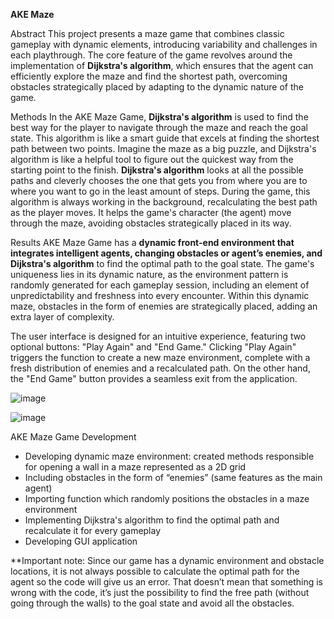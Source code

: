 **AKE Maze** 

Abstract
This project presents a maze game that combines classic gameplay with dynamic elements, introducing variability and challenges in each playthrough. The core
feature of the game revolves around the implementation of **Dijkstra's algorithm**, which ensures that the agent can efficiently explore the maze and find the 
shortest path, overcoming obstacles strategically placed by adapting to the dynamic nature of the game. 

Methods
In the AKE Maze Game, **Dijkstra's algorithm** is used to find the best way for the player to navigate through the maze and reach the goal state. This algorithm is like a
smart guide that excels at finding the shortest path between two points. Imagine the maze as a big puzzle, and Dijkstra's algorithm is like a helpful tool to figure out the
quickest way from the starting point to the finish. **Dijkstra's algorithm** looks at all the possible paths and cleverly chooses the one
that gets you from where you are to where you want to go in the least amount of steps. During the game, this algorithm is always working in the background, recalculating the
best path as the player moves. It helps the game's character (the agent) move through the maze, avoiding obstacles strategically placed in its way. 

Results
AKE Maze Game has a **dynamic front-end environment that integrates intelligent agents, changing obstacles or agent’s enemies, and Dijkstra's algorithm** to find the
optimal path to the goal state. The game's uniqueness lies in its dynamic nature, as the environment pattern is randomly generated for each gameplay session, including an
element of unpredictability and freshness into every encounter. Within this dynamic maze, obstacles in the form of enemies are strategically placed,
adding an extra layer of complexity.

The user interface is designed for an intuitive experience, featuring two optional buttons: "Play Again" and "End Game." Clicking "Play Again" triggers the function to create a new maze
environment, complete with a fresh distribution of enemies and a recalculated path. On the other hand, the "End Game" button provides a seamless exit from the application.

![image](https://github.com/aaleksandraristic/Reinforcement-Learning-in-Path-Finding---AKE-Maze/assets/140200824/ab531fc7-d62a-460a-8373-ee6da75a96dc)

![image](https://github.com/aaleksandraristic/Reinforcement-Learning-in-Path-Finding---AKE-Maze/assets/140200824/fb7a426f-3e0a-4391-85b8-ee7452d74703)



AKE Maze Game Development
- Developing dynamic maze environment: created methods responsible for opening a wall in a maze represented as a 2D grid
- Including obstacles in the form of “enemies” (same features as the main agent)
- Importing function which randomly positions the obstacles in a maze environment
- Implementing Dijkstra's algorithm to find the optimal path and recalculate it for every gameplay
- Developing GUI application  


**Important note: Since our game has a dynamic environment and obstacle locations, it
is not always possible to calculate the optimal path for the agent so the code will give us
an error. That doesn’t mean that something is wrong with the code, it’s just the
possibility to find the free path (without going through the walls) to the goal state and
avoid all the obstacles.

